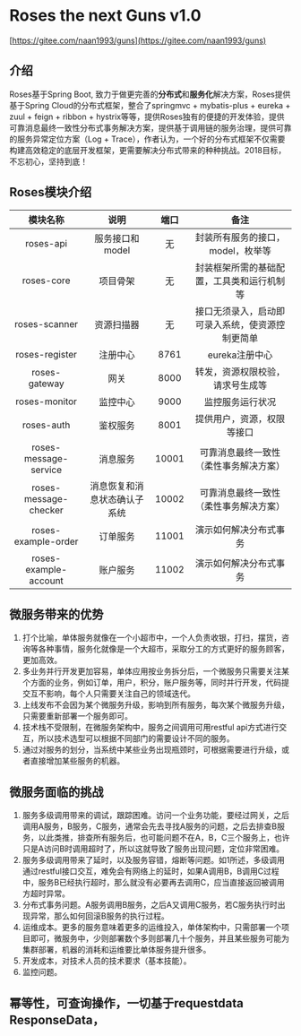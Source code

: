 # Roses the next Guns v1.0
   [https://gitee.com/naan1993/guns](https://gitee.com/naan1993/guns)
   
   ## 介绍
   Roses基于Spring Boot, 致力于做更完善的**分布式**和**服务化**解决方案，Roses提供基于Spring Cloud的分布式框架，整合了springmvc + mybatis-plus + eureka + zuul + feign + ribbon + hystrix等等，提供Roses独有的便捷的开发体验，提供可靠消息最终一致性分布式事务解决方案，提供基于调用链的服务治理，提供可靠的服务异常定位方案（Log + Trace），作者认为，一个好的分布式框架不仅需要构建高效稳定的底层开发框架，更需要解决分布式带来的种种挑战。2018目标，不忘初心，坚持到底！
   
   
   ## Roses模块介绍
   
   | 模块名称 | 说明 | 端口 | 备注 |
   | :---: | :---: | :---: | :---: |
   | roses-api | 服务接口和model | 无 | 封装所有服务的接口，model，枚举等 |
   | roses-core | 项目骨架 | 无 | 封装框架所需的基础配置，工具类和运行机制等 |
   | roses-scanner | 资源扫描器 | 无 | 接口无须录入，启动即可录入系统，使资源控制更简单 |
   | roses-register | 注册中心 | 8761 | eureka注册中心 |
   | roses-gateway | 网关 | 8000 | 转发，资源权限校验，请求号生成等 |
   | roses-monitor | 监控中心 | 9000 | 监控服务运行状况 |
   | roses-auth | 鉴权服务 | 8001 | 提供用户，资源，权限等接口 |不能
   | roses-message-service | 消息服务 | 10001 | 可靠消息最终一致性（柔性事务解决方案） | 
   | roses-message-checker | 消息恢复和消息状态确认子系统 | 10002 | 可靠消息最终一致性（柔性事务解决方案） |
   | roses-example-order | 订单服务 | 11001 | 演示如何解决分布式事务 |
   | roses-example-account | 账户服务 | 11002 | 演示如何解决分布式事务 |
   
   ## 微服务带来的优势
   1. 打个比喻，单体服务就像在一个小超市中，一个人负责收银，打扫，摆货，咨询等各种事情，服务化就像是一个大超市，采取分工的方式更好的服务顾客，更加高效。
   2. 多业务并行开发更加容易，单体应用按业务拆分后，一个微服务只需要关注某个方面的业务，例如订单，用户，积分，账户服务等，同时并行开发，代码提交互不影响，每个人只需要关注自己的领域迭代。
   3. 上线发布不会因为某个微服务升级，影响到所有服务，每次某个微服务升级，只需要重新部署一个服务即可。
   4. 技术栈不受限制，在微服务架构中，服务之间调用可用restful api方式进行交互，所以技术选型可以根据不同部门的需要设计不同的服务。
   5. 通过对服务的划分，当系统中某些业务出现瓶颈时，可根据需要进行升级，或者直接增加某些服务的机器。
   
   
   ## 微服务面临的挑战
   1. 服务多级调用带来的调试，跟踪困难。访问一个业务功能，要经过网关，之后调用A服务，B服务，C服务，通常会先去寻找A服务的问题，之后去排查B服务，以此类推，排查所有服务后，也可能问题不在A，B，C三个服务上，也许只是A访问B时调用超时了，所以这就导致了服务出现问题，定位非常困难。
   2. 服务多级调用带来了延时，以及服务容错，熔断等问题。如1所述，多级调用通过restful接口交互，难免会有网络上的延时，如果A调用B，B调用C过程中，服务B已经执行超时，那么就没有必要再去调用C，应当直接返回被调用方超时异常。
   3. 分布式事务问题。A服务调用B服务，之后A又调用C服务，若C服务执行时出现异常，那么如何回滚B服务的执行过程。
   4. 运维成本。更多的服务意味着更多的运维投入，单体架构中，只需部署一个项目即可，微服务中，少则部署数个多则部署几十个服务，并且某些服务可能为集群部署，机器的消耗和运维要比单体服务提升很多。
   5. 开发成本，对技术人员的技术要求（基本技能）。
   7. 监控问题。
   
   ## 幂等性，可查询操作，一切基于requestdata ResponseData，